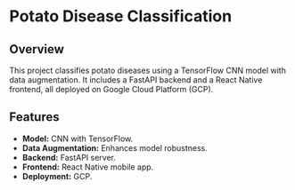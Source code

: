 # Potato Disease Classification

## Overview

This project classifies potato diseases using a TensorFlow CNN model with data augmentation. It includes a FastAPI backend and a React Native frontend, all deployed on Google Cloud Platform (GCP).

## Features

- **Model:** CNN with TensorFlow.
- **Data Augmentation:** Enhances model robustness.
- **Backend:** FastAPI server.
- **Frontend:** React Native mobile app.
- **Deployment:** GCP.
